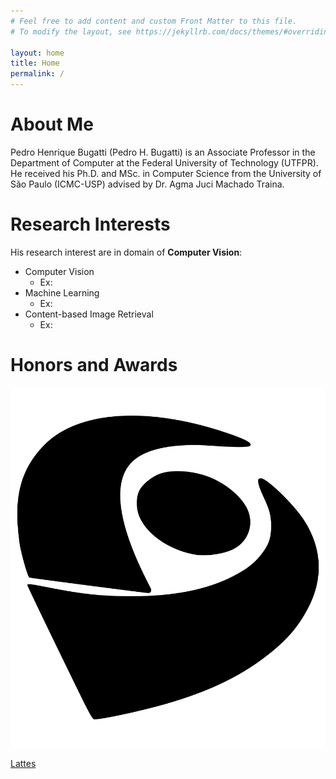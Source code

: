 ```yaml
---
# Feel free to add content and custom Front Matter to this file.
# To modify the layout, see https://jekyllrb.com/docs/themes/#overriding-theme-defaults

layout: home
title: Home
permalink: /
---
```



# **About Me**
Pedro Henrique Bugatti (Pedro H. Bugatti) is an Associate Professor in the Department of Computer at the Federal University of Technology (UTFPR). He received his Ph.D. and MSc. in Computer Science from the University of São Paulo (ICMC-USP) advised by Dr. Agma Juci Machado Traina. 


# **Research Interests**

His research interest are in domain of **Computer Vision**:

- Computer Vision
  - Ex:
- Machine Learning 
  - Ex:
- Content-based Image Retrieval
  - Ex:


# **Honors and Awards**

[![](icons/lattes.svg)](http://lattes.cnpq.br/2177467029991118)

[Lattes](http://lattes.cnpq.br/2177467029991118)
